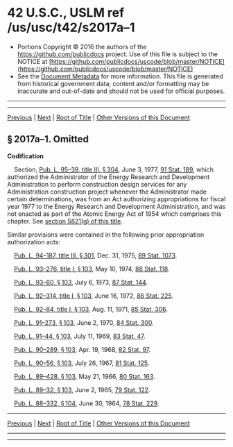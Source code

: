 ---
---

# 42 U.S.C., USLM ref /us/usc/t42/s2017a–1

* Portions Copyright © 2016 the authors of the https://github.com/publicdocs project.
  Use of this file is subject to the NOTICE at [https://github.com/publicdocs/uscode/blob/master/NOTICE](https://github.com/publicdocs/uscode/blob/master/NOTICE)
* See the [Document Metadata](././../../../../../..//README.md) for more information.
  This file is generated from historical government data; content and/or formatting may be inaccurate and out-of-date and should not be used for official purposes.

----------
----------

[Previous](./../../../../../..//us/usc/t42/ch23/dA/schI/m__us_usc_t42_s2017a.md) | [Next](./../../../../../..//us/usc/t42/ch23/dA/schI/m__us_usc_t42_s2017b.md) | [Root of Title](./../../../../../../) | [Other Versions of this Document](https://publicdocs.github.io/go/links?ns=uslm&ref=%2Fus%2Fusc%2Ft42%2Fs2017a%E2%80%931)

## § 2017a–1. Omitted

 __Codification__ 

    Section, [Pub. L. 95–39, title III, § 304][/us/pl/95/39/s304], June 3, 1977, [91 Stat. 189][/us/stat/91/189], which authorized the Administrator of the Energy Research and Development Administration to perform construction design services for any Administration construction project whenever the Administrator made certain determinations, was from an Act authorizing appropriations for fiscal year 1977 to the Energy Research and Development Administration, and was not enacted as part of the Atomic Energy Act of 1954 which comprises this chapter. See [section 5821(g) of this title][/us/usc/t42/s5821/g].

Similar provisions were contained in the following prior appropriation authorization acts:

    [Pub. L. 94–187, title III, § 301][/us/pl/94/187/s301], Dec. 31, 1975, [89 Stat. 1073][/us/stat/89/1073].

    [Pub. L. 93–276, title I, § 103][/us/pl/93/276/s103], May 10, 1974, [88 Stat. 118][/us/stat/88/118].

    [Pub. L. 93–60, § 103][/us/pl/93/60/s103], July 6, 1973, [87 Stat. 144][/us/stat/87/144].

    [Pub. L. 92–314, title I, § 103][/us/pl/92/314/s103], June 16, 1972, [86 Stat. 225][/us/stat/86/225].

    [Pub. L. 92–84, title I, § 103][/us/pl/92/84/s103], Aug. 11, 1971, [85 Stat. 306][/us/stat/85/306].

    [Pub. L. 91–273, § 103][/us/pl/91/273/s103], June 2, 1970, [84 Stat. 300][/us/stat/84/300].

    [Pub. L. 91–44, § 103][/us/pl/91/44/s103], July 11, 1969, [83 Stat. 47][/us/stat/83/47].

    [Pub. L. 90–289, § 103][/us/pl/90/289/s103], Apr. 19, 1968, [82 Stat. 97][/us/stat/82/97].

    [Pub. L. 90–56, § 103][/us/pl/90/56/s103], July 26, 1967, [81 Stat. 125][/us/stat/81/125].

    [Pub. L. 89–428, § 103][/us/pl/89/428/s103], May 21, 1966, [80 Stat. 163][/us/stat/80/163].

    [Pub. L. 89–32, § 103][/us/pl/89/32/s103], June 2, 1965, [79 Stat. 122][/us/stat/79/122].

    [Pub. L. 88–332, § 104][/us/pl/88/332/s104], June 30, 1964, [78 Stat. 229][/us/stat/78/229].

----------

[Previous](./../../../../../..//us/usc/t42/ch23/dA/schI/m__us_usc_t42_s2017a.md) | [Next](./../../../../../..//us/usc/t42/ch23/dA/schI/m__us_usc_t42_s2017b.md) | [Root of Title](./../../../../../../) | [Other Versions of this Document](https://publicdocs.github.io/go/links?ns=uslm&ref=%2Fus%2Fusc%2Ft42%2Fs2017a%E2%80%931)

----------
----------

[/us/pl/95/39/s304]: https://publicdocs.github.io/go/links?ns=uslm&ref=%2Fus%2Fpl%2F95%2F39%2Fs304
[/us/stat/91/189]: https://publicdocs.github.io/go/links?ns=uslm&ref=%2Fus%2Fstat%2F91%2F189
[/us/usc/t42/s5821/g]: https://publicdocs.github.io/go/links?ns=uslm&ref=%2Fus%2Fusc%2Ft42%2Fs5821%2Fg
[/us/pl/94/187/s301]: https://publicdocs.github.io/go/links?ns=uslm&ref=%2Fus%2Fpl%2F94%2F187%2Fs301
[/us/stat/89/1073]: https://publicdocs.github.io/go/links?ns=uslm&ref=%2Fus%2Fstat%2F89%2F1073
[/us/pl/93/276/s103]: https://publicdocs.github.io/go/links?ns=uslm&ref=%2Fus%2Fpl%2F93%2F276%2Fs103
[/us/stat/88/118]: https://publicdocs.github.io/go/links?ns=uslm&ref=%2Fus%2Fstat%2F88%2F118
[/us/pl/93/60/s103]: https://publicdocs.github.io/go/links?ns=uslm&ref=%2Fus%2Fpl%2F93%2F60%2Fs103
[/us/stat/87/144]: https://publicdocs.github.io/go/links?ns=uslm&ref=%2Fus%2Fstat%2F87%2F144
[/us/pl/92/314/s103]: https://publicdocs.github.io/go/links?ns=uslm&ref=%2Fus%2Fpl%2F92%2F314%2Fs103
[/us/stat/86/225]: https://publicdocs.github.io/go/links?ns=uslm&ref=%2Fus%2Fstat%2F86%2F225
[/us/pl/92/84/s103]: https://publicdocs.github.io/go/links?ns=uslm&ref=%2Fus%2Fpl%2F92%2F84%2Fs103
[/us/stat/85/306]: https://publicdocs.github.io/go/links?ns=uslm&ref=%2Fus%2Fstat%2F85%2F306
[/us/pl/91/273/s103]: https://publicdocs.github.io/go/links?ns=uslm&ref=%2Fus%2Fpl%2F91%2F273%2Fs103
[/us/stat/84/300]: https://publicdocs.github.io/go/links?ns=uslm&ref=%2Fus%2Fstat%2F84%2F300
[/us/pl/91/44/s103]: https://publicdocs.github.io/go/links?ns=uslm&ref=%2Fus%2Fpl%2F91%2F44%2Fs103
[/us/stat/83/47]: https://publicdocs.github.io/go/links?ns=uslm&ref=%2Fus%2Fstat%2F83%2F47
[/us/pl/90/289/s103]: https://publicdocs.github.io/go/links?ns=uslm&ref=%2Fus%2Fpl%2F90%2F289%2Fs103
[/us/stat/82/97]: https://publicdocs.github.io/go/links?ns=uslm&ref=%2Fus%2Fstat%2F82%2F97
[/us/pl/90/56/s103]: https://publicdocs.github.io/go/links?ns=uslm&ref=%2Fus%2Fpl%2F90%2F56%2Fs103
[/us/stat/81/125]: https://publicdocs.github.io/go/links?ns=uslm&ref=%2Fus%2Fstat%2F81%2F125
[/us/pl/89/428/s103]: https://publicdocs.github.io/go/links?ns=uslm&ref=%2Fus%2Fpl%2F89%2F428%2Fs103
[/us/stat/80/163]: https://publicdocs.github.io/go/links?ns=uslm&ref=%2Fus%2Fstat%2F80%2F163
[/us/pl/89/32/s103]: https://publicdocs.github.io/go/links?ns=uslm&ref=%2Fus%2Fpl%2F89%2F32%2Fs103
[/us/stat/79/122]: https://publicdocs.github.io/go/links?ns=uslm&ref=%2Fus%2Fstat%2F79%2F122
[/us/pl/88/332/s104]: https://publicdocs.github.io/go/links?ns=uslm&ref=%2Fus%2Fpl%2F88%2F332%2Fs104
[/us/stat/78/229]: https://publicdocs.github.io/go/links?ns=uslm&ref=%2Fus%2Fstat%2F78%2F229


